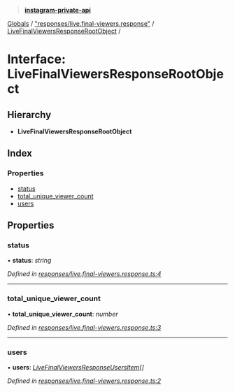 > **[instagram-private-api](../README.md)**

[Globals](../README.md) / ["responses/live.final-viewers.response"](../modules/_responses_live_final_viewers_response_.md) / [LiveFinalViewersResponseRootObject](_responses_live_final_viewers_response_.livefinalviewersresponserootobject.md) /

# Interface: LiveFinalViewersResponseRootObject

## Hierarchy

* **LiveFinalViewersResponseRootObject**

## Index

### Properties

* [status](_responses_live_final_viewers_response_.livefinalviewersresponserootobject.md#status)
* [total_unique_viewer_count](_responses_live_final_viewers_response_.livefinalviewersresponserootobject.md#total_unique_viewer_count)
* [users](_responses_live_final_viewers_response_.livefinalviewersresponserootobject.md#users)

## Properties

###  status

• **status**: *string*

*Defined in [responses/live.final-viewers.response.ts:4](https://github.com/dilame/instagram-private-api/blob/3e16058/src/responses/live.final-viewers.response.ts#L4)*

___

###  total_unique_viewer_count

• **total_unique_viewer_count**: *number*

*Defined in [responses/live.final-viewers.response.ts:3](https://github.com/dilame/instagram-private-api/blob/3e16058/src/responses/live.final-viewers.response.ts#L3)*

___

###  users

• **users**: *[LiveFinalViewersResponseUsersItem](_responses_live_final_viewers_response_.livefinalviewersresponseusersitem.md)[]*

*Defined in [responses/live.final-viewers.response.ts:2](https://github.com/dilame/instagram-private-api/blob/3e16058/src/responses/live.final-viewers.response.ts#L2)*